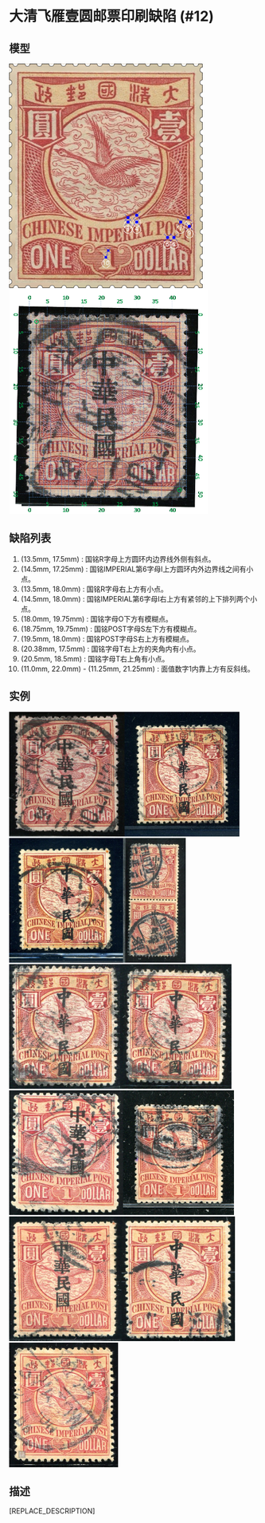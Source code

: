 # 大清飞雁壹圆邮票印刷缺陷 (#12)

## 模型
<img src="model.png" height=450/> <img src="sampling.png" height=450/>

## 缺陷列表
1. (13.5mm, 17.5mm) :  国铭R字母上方圆环内边界线外侧有斜点。
1. (14.5mm, 17.25mm) :  国铭IMPERIAL第6字母I上方圆环内外边界线之间有小点。
1. (13.5mm, 18.0mm) :  国铭R字母右上方有小点。
1. (14.5mm, 18.0mm) :  国铭IMPERIAL第6字母I右上方有紧邻的上下排列两个小点。
1. (18.0mm, 19.75mm) :  国铭字母O下方有模糊点。
1. (18.75mm, 19.75mm) :  国铭POST字母S左下方有模糊点。
1. (19.5mm, 18.0mm) :  国铭POST字母S右上方有模糊点。
1. (20.38mm, 17.5mm) :  国铭字母T右上方的夹角内有小点。
1. (20.5mm, 18.5mm) :  国铭字母T右上角有小点。
1. (11.0mm, 22.0mm) - (11.25mm, 21.25mm) :  面值数字1内靠上方有反斜线。


## 实例
<img src="160899058A.jpg" height=250/><img src="2010-02-21_00031353002A.jpg" height=250/><img src="2010-05-12_00032805004A.jpg" height=250/><img src="2010-09-16_00034943205A.jpg" height=250/><img src="2012-02-25_00053885092A.jpg" height=250/><img src="2012-07-01_00060359015A.jpg" height=250/><img src="2013-04-29_00108429013A.jpg" height=250/><img src="2014-03-16_00138673007A.jpg" height=250/><img src="2015-07-17_00182626050A.jpg" height=250/><img src="2015-08-21_00187370026A.jpg" height=250/><img src="2016-04-15_00207781009A.jpg" height=250/>


## 描述
[REPLACE_DESCRIPTION]
